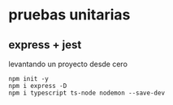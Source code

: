# pruebas unitarias

## express + jest

levantando un proyecto desde cero

    npm init -y
    npm i express -D
    npm i typescript ts-node nodemon --save-dev
